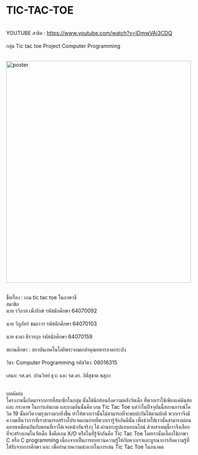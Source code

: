 # TIC-TAC-TOE

<br>YOUTUBE สาธิต : https://www.youtube.com/watch?v=IDmwVAi3CDQ<br>
<br>กลุ่ม Tic tac toe Project Computer Programming<br>

<br>
  <img src="https://github.com/owenIT/TIC-TAC-TOE/blob/main/TIG%20TAG%20TOE%20fin.png" alt="poster" width="500" height="600">
<br>


<br>ชื่อเรื่อง :      เกม tic tac toe ในภาษาซี<br>
  สมาชิก
<br>  นาย รวิภาส เพ็งรักษ์     รหัสนักศึกษา 64070092 <br>
<br>  นาย วิภูภัทร์ ชมถาวร     รหัสนักศึกษา 64070103 <br>
<br>  นาย ธาดา ธีรวรกุล      รหัสนักศึกษา 64070159 <br>
<br>สถานศึกษา :   สถาบันเทคโนโลยีพระจอมเกล้าคุณทหารลาดกระบัง<br>
<br>วิชา: Computer Programming                     รหัสวิชา: 06016315<br>
<br>เสนอ:  รศ.ดร. ปานวิทย์ ธุวะ และ รศ.ดร. กิติ์สุชาต พสุภา<br>

<br>บทคัดย่อ<br>
         โครงงานนี้เกิดมาจากการที่สมาชิกในกลุ่ม นั้นได้นึกย้อนถึงความหลังวัยเด็ก ที่พวกเราใช้เพียงเเค่ดินสอ เเละ กระดาษ ในการเล่นเกม เเละเกมอันนั้นคือ เกม Tic Tac Toe แต่ว่าในปัจจุบันนี้สถานการณ์โควิด 19 นั้นทวีความรุงแรงมากยิ่งขึ้น ทำให้พวกเรานั้นไม่สามารถที่จะพบปะกันได้ตามปกติ พวกเราจึงมีความเห็นว่าการที่เราสามารถสร้างโปรเจคเกมง่ายที่พวกเรารู้จักกันดีนั้น เพื่อช่วยให้เรานั้นสามารภผ่อนคลายเหมือนกันกับตอนที่เราได้เจอหน้ากันจริงๆ ได้ ผ่านทางรูปแบบออนไลน์ ด้วยสาเหตุนี้เราจึงเลือกที่จะสร้างเกมในวัยเด็ก ซึ่งคือเกม X/O หรือในที่รู้จักกันคือ Tic Tac Toe โดยเรานั้นเลือกใช้ภาษา C หรือ C programming เนื่องจากเป็นการทบทวนความรู้ให้กับพวกเราและบูรณาการกับความรู้ที่ได้รับจากการศึกษา และ เพื่ออำนวยความสะดวกในการเล่น Tic Tac Toe ในอนาคต
